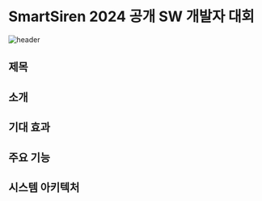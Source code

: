 # SmartSiren 2024 공개 SW 개발자 대회
![header](https://capsule-render.vercel.app/api?type=wave&color=auto&height=300&section=header&text=capsule%20render&fontSize=90)

## 제목

## 소개

## 기대 효과

## 주요 기능

## 시스템 아키텍처


